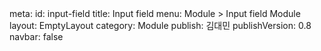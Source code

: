 <route lang="yaml">
meta:
  id: input-field
  title: Input field
  menu: Module > Input field Module
  layout: EmptyLayout
  category: Module
  publish: 김대민
  publishVersion: 0.8
  navbar: false
</route>

<template>
  <div class="demo-title">0. UniversalInputField 사용 예시 (모든 props 사용 가능)</div>
  <!-- S : UniversalInputField 사용 예시 -->
  <div class="sc-input__field">
    <div class="input-field__group not-counter">
      <!-- 주민등록번호 - type으로 간단히 -->
      <div class="field-item">
        <UniversalInputField
          type="rrn"
          v-model="universalRrnValues"
          :input-field-props="{
            required: true,
            showClear: false,
          }"
        />
      </div>

      <!-- 휴대폰번호 - 모든 InputField props 사용 -->
      <div class="field-item">
        <UniversalInputField
          type="phone"
          v-model="universalPhoneValues"
          :input-field-props="{
            required: true,
            showClear: true,
            description: '본인 명의의 휴대폰번호를 입력해주세요',
          }"
          field-info="휴대폰번호는 필수 입력항목입니다."
        />
      </div>

      <!-- 카드번호 (4개 분할) - 에러 상태 -->
      <div class="field-item">
        <UniversalInputField
          type="card-number-split"
          v-model="universalCardValues"
          :input-field-props="{
            required: false,
            tooltip: '툴팁메시지',
            showClear: false,
            error: true,
            errorMessage: '카드번호를 확인해주세요',
            description: '안내메시지',
          }"
        />
      </div>

      <!-- 금액 입력 - 추가 슬롯 사용 -->
      <div class="field-item amount-field">
        <UniversalInputField
          type="amount"
          v-model="universalAmountValues"
          wrapper-class="amount-field"
          :input-field-props="{
            required: true,
            showClear: !!universalAmountValues.amount,
            description: '최소 10만원 / 최대 3,500만원',
          }"
        >
          <template #additional>
            <BoxButtonGroup
              variant="30:30:30"
              size="small"
            >
              <BoxButton
                text="+10만"
                color="tertiary"
                size="medium"
                @click="addUniversalAmount(100000)"
              />
              <BoxButton
                text="+50만"
                color="tertiary"
                size="medium"
                @click="addUniversalAmount(500000)"
              />
              <BoxButton
                text="+100만"
                color="tertiary"
                size="medium"
                @click="addUniversalAmount(1000000)"
              />
              <BoxButton
                text="+1,000만"
                color="tertiary"
                size="medium"
                @click="addUniversalAmount(10000000)"
              />
            </BoxButtonGroup>
          </template>
        </UniversalInputField>
      </div>
    </div>
  </div>
  <!-- E : UniversalInputField 사용 예시 -->

  <div class="demo-title">0-1. DropdownInputField 사용 예시 (Dropdown + InputField 조합)</div>
  <!-- S : DropdownInputField 사용 예시 -->
  <div class="sc-input__field">
    <div class="input-field__group not-counter">
      <!-- 통신사 + 휴대폰번호 -->
      <div class="field-item">
        <DropdownInputField
          type="phone-with-carrier"
          v-model="dropdownPhoneNumber"
          v-model:dropdown="dropdownCarrier"
          :options="carrierOptions"
          :input-field-props="{
            required: true,
            showClear: true,
          }"
          :dropdown-props="{
            placeholder: '통신사',
          }"
          :bottom-sheet-props="{
            title: '통신사를 선택해주세요',
          }"
          :auto-format="true"
          :validate-on-blur="true"
        />
      </div>

      <!-- 직업 + 상세 (커스텀 validator 사용) -->
      <div class="field-item">
        <DropdownInputField
          type="text"
          v-model="jobDetail"
          v-model:dropdown="selectedJob"
          :options="jobOptions"
          :input-field-props="{
            label: '직업 상세',
            placeholder: '상세 내용을 입력하세요',
            required: true,
          }"
          :dropdown-props="{
            placeholder: '직업 선택',
          }"
          :bottom-sheet-props="{
            title: '직업을 선택해주세요',
          }"
          :validator="(value) => (value.length < 2 ? '2자 이상 입력해주세요' : '')"
          :validate-on-blur="true"
        />
      </div>
    </div>
  </div>
  <!-- E : DropdownInputField 사용 예시 -->

  <div class="demo-title">1. 인풋 안내 정보가 없는 기본형</div>
  <!-- S : 1. 인풋 안내 정보가 없는 기본형 -->
  <div class="sc-input__field">
    <div class="input-field__group not-counter">
      <div class="field-item">
        <!-- 주민등록번호 -->
        <InputField
          label="주민등록번호"
          :required="true"
          :input-items="rrnInputItems"
          v-model:values="rrnValues"
          :show-clear="false"
        />
      </div>

      <div class="field-item">
        <!-- 주민등록번호 Error 예시 -->
        <InputField
          label="주민등록번호"
          :required="true"
          :input-items="rrnInputItems"
          v-model:values="rrnErrorValues"
          :show-clear="false"
          :error="true"
          error-message="에러 메시지"
          :length="0"
        />
      </div>
    </div>

    <div class="input-field__group not-counter">
      <!-- 카드 비밀번호 -->
      <div class="field-item">
        <InputField
          label="카드 비밀번호"
          :required="true"
          :input-items="cardPinInputItems"
          v-model:values="cardPinValues"
          :show-clear="true"
        />
      </div>

      <!-- 카드 비밀번호 Error 예시 -->
      <div class="field-item">
        <InputField
          label="카드 비밀번호"
          :required="true"
          :input-items="cardPinInputItems"
          v-model:values="cardPinErrorValues"
          :show-clear="true"
          :error="true"
          error-message="비밀번호 4자리를 입력해주세요"
        />
      </div>
    </div>
  </div>
  <!-- E : 1. 인풋 안내 정보가 없는 기본형 -->

  <div class="demo-title">2. 인풋 안내 정보가 있는 형태</div>
  <!-- S : 2. 인풋 안내 정보가 있는 형태 -->
  <div class="sc-input__field">
    <!-- 사업자등록번호 그룹 -->
    <div class="input-field__group not-counter">
      <!-- 사업자등록번호 -->
      <div class="field-item">
        <InputField
          label="사업자등록번호"
          :required="true"
          :input-items="businessNumberInputItems"
          v-model:values="businessNumberValues"
          :show-clear="true"
        />
        <!-- field-info는 컴포넌트에 없는 유형으로 InputHelper 컴포넌트 보다 하단애 위치하는 구조 -->
        <p class="field-info">
          사업자등록번호는 필수 입력항목입니다. 신한카드 가맹점주가 아니면 사업자등록증 사본을
          제출해주세요.
        </p>
      </div>

      <!-- 사업자등록번호 Error 예시 -->
      <div class="field-item">
        <InputField
          label="사업자등록번호"
          :required="true"
          :input-items="businessNumberInputItems"
          v-model:values="businessNumberErrorValues"
          :show-clear="true"
          :error="true"
          error-message="에러메세지"
        />
        <!-- field-info는 컴포넌트에 없는 유형으로 InputHelper 컴포넌트 보다 하단애 위치하는 구조 -->
        <p class="field-info">
          사업자등록번호는 필수 입력항목입니다. 신한카드 가맹점주가 아니면 사업자등록증 사본을
          제출해주세요.
        </p>
      </div>
    </div>

    <!-- 노동조합지부 그룹 -->
    <div class="input-field__group not-counter">
      <!-- 노동조합지부 -->
      <div class="field-item">
        <InputField
          label="노동조합지부"
          :required="true"
          :input-items="unionBranchInputItems"
          v-model:values="unionBranchValues"
          :show-clear="true"
        />
        <!-- field-info는 컴포넌트에 없는 유형으로 InputHelper 컴포넌트 보다 하단애 위치하는 구조 -->
        <p class="field-info">
          지역 대표전화 뒤의 2자리 숫자를 입력해주세요. 예) 서울: 02, 경기: 31, 인천: 32, 세종: 44
          등
        </p>
      </div>

      <!-- 노동조합지부 Error 예시 -->
      <div class="field-item">
        <InputField
          label="노동조합지부"
          :required="true"
          :input-items="unionBranchInputItems"
          v-model:values="unionBranchErrorValues"
          :show-clear="true"
          :error="true"
          error-message="에러메세지"
        />
        <!-- field-info는 컴포넌트에 없는 유형으로 InputHelper 컴포넌트 보다 하단애 위치하는 구조 -->
        <p class="field-info">
          지역 대표전화 뒤의 2자리 숫자를 입력해주세요. 예) 서울: 02, 경기: 31, 인천: 32, 세종: 44
          등
        </p>
      </div>
    </div>

    <!-- 휴대폰번호 그룹 -->
    <div class="input-field__group not-counter">
      <!-- 휴대폰번호 -->
      <div class="field-item">
        <InputField
          label="휴대폰번호"
          :required="true"
          :input-items="phoneNumberInputItems"
          v-model:values="phoneNumberValues"
          :show-clear="true"
        />
        <!-- field-info는 컴포넌트에 없는 유형으로 InputHelper 컴포넌트 보다 하단애 위치하는 구조 -->
        <p class="field-info">
          휴대폰번호는 필수 입력항목입니다. 본인 명의의 휴대폰번호를 입력해주세요.
        </p>
      </div>

      <!-- 휴대폰번호 Error 예시 -->
      <div class="field-item">
        <InputField
          label="휴대폰번호"
          :required="true"
          :input-items="phoneNumberInputItems"
          v-model:values="phoneNumberErrorValues"
          :show-clear="true"
          :error="true"
          error-message="에러메세지"
        />
        <!-- field-info는 컴포넌트에 없는 유형으로 InputHelper 컴포넌트 보다 하단애 위치하는 구조 -->
        <p class="field-info">
          휴대폰번호는 필수 입력항목입니다. 본인 명의의 휴대폰번호를 입력해주세요.
        </p>
      </div>
    </div>

    <!-- 영문성명 그룹 -->
    <div class="input-field__group not-counter">
      <!-- 영문성명 -->
      <div class="field-item">
        <InputField
          label="영문성"
          :required="true"
          :input-items="englishNameInputItems"
          v-model:values="englishNameValues"
          :show-clear="true"
        />
        <!-- field-info는 컴포넌트에 없는 유형으로 InputHelper 컴포넌트 보다 하단애 위치하는 구조 -->
        <p class="field-info">입력안내 문구 제공은 Item/Footer의 컬러가 유지됩니다.</p>
      </div>

      <!-- 영문성명 Error 예시 -->
      <div class="field-item">
        <InputField
          label="영문성"
          :required="true"
          :input-items="englishNameInputItems"
          v-model:values="englishNameErrorValues"
          :show-clear="true"
          :error="true"
          error-message="에러메세지"
        />
        <!-- field-info는 컴포넌트에 없는 유형으로 InputHelper 컴포넌트 보다 하단애 위치하는 구조 -->
        <p class="field-info">입력안내 문구 제공은 Item/Footer의 컬러가 유지됩니다.</p>
      </div>
    </div>
  </div>
  <!-- E : 2. 인풋 안내 정보가 있는 형태 -->

  <div class="demo-title">3. 안내정보와 오류 메세지가 동일한 경우</div>
  <!-- S : 3. 안내정보와 오류 메세지가 동일한 경우 -->
  <div class="sc-input__field">
    <div class="input-field__group">
      <!-- 레이블 필드 -->
      <div class="field-item">
        <InputField
          label="레이블"
          :required="true"
          :input-items="textFieldInputItems"
          v-model:values="textFieldValues"
          :show-clear="true"
          description="10자 이내로 입력하세요"
        />
      </div>

      <!-- 레이블 필드 Error 예시 -->
      <div class="field-item">
        <InputField
          label="레이블"
          :required="true"
          :input-items="textFieldInputItems"
          v-model:values="textFieldErrorValues"
          :show-clear="true"
          :error="true"
          error-message="10자 이내로 입력하세요"
        />
      </div>
    </div>
  </div>
  <!-- E : 3. 안내정보와 오류 메세지가 동일한 경우 -->

  <div class="demo-title">4. 안내정보와 오류 메세지가 동일하고 안내 정보가 같이 제공되는경우</div>
  <!-- S : 4. 안내정보와 오류 메세지가 동일하고 안내 정보가 같이 제공되는경우 -->
  <div class="sc-input__field">
    <div class="input-field__group not-counter">
      <!-- 레이블 필드 -->
      <div class="field-item">
        <InputField
          label="레이블"
          :required="true"
          :input-items="textField2InputItems"
          v-model:values="textField2Values"
          :show-clear="true"
          description="입력한 번호는 고객님 정보로 등록돼요."
        />
        <!-- field-info는 컴포넌트에 없는 유형으로 InputHelper 컴포넌트 보다 하단애 위치하는 구조 -->
        <p class="field-info">입력안내 문구 제공은 Item/Footer의 컬러가 유지됩니다.</p>
      </div>

      <!-- 레이블 필드 Error 예시 -->
      <div class="field-item">
        <InputField
          label="레이블"
          :required="true"
          :input-items="textField2InputItems"
          v-model:values="textField2ErrorValues"
          :show-clear="true"
          :error="true"
          error-message="에러메세지"
        />
        <!-- field-info는 컴포넌트에 없는 유형으로 InputHelper 컴포넌트 보다 하단애 위치하는 구조 -->
        <p class="field-info">입력안내 문구 제공은 Item/Footer의 컬러가 유지됩니다.</p>
      </div>
    </div>
  </div>
  <!-- E : 4. 안내정보와 오류 메세지가 동일하고 안내 정보가 같이 제공되는경우 -->

  <div class="demo-title">5. 금액 단독입력 라인 인풋필드 (카드 특화)</div>
  <!-- S : 5. 금액 단독입력 라인 인풋필드 (카드 특화) -->
  <div class="sc-input__field">
    <div class="input-field__group not-counter">
      <!-- 금액 입력 필드 -->
      <div class="field-item amount-field">
        <InputField
          :required="true"
          :input-items="amountInputItems"
          v-model:values="amountValues"
          :show-clear="!!amountValues.amount"
          variant="underline"
          description="최소 10만원 / 최대 3,500만원"
        />

        <!-- 빠른 추가 버튼들 -->
        <BoxButtonGroup
          variant="30:30:30"
          size="small"
        >
          <BoxButton
            text="+10만"
            color="tertiary"
            size="medium"
            @click="addAmount(100000)"
          />
          <BoxButton
            text="+50만"
            color="tertiary"
            size="medium"
            @click="addAmount(500000)"
          />
          <BoxButton
            text="+100만"
            color="tertiary"
            size="medium"
            @click="addAmount(1000000)"
          />
          <BoxButton
            text="+1,000만"
            color="tertiary"
            size="medium"
            @click="addAmount(10000000)"
          />
        </BoxButtonGroup>
      </div>

      <!-- 금액 입력 필드 Error 예시 -->
      <div class="field-item amount-field">
        <InputField
          :required="true"
          :input-items="amountInputItems"
          v-model:values="amountErrorValues"
          :show-clear="!!amountErrorValues.amount"
          :error="true"
          error-message="최소 10만원 / 최대 3,500만원"
          variant="underline"
        />

        <!-- 빠른 추가 버튼들 -->
        <BoxButtonGroup
          variant="30:30:30"
          size="small"
        >
          <BoxButton
            text="+10만"
            color="tertiary"
            size="medium"
            @click="addAmountError(100000)"
          />
          <BoxButton
            text="+50만"
            color="tertiary"
            size="medium"
            @click="addAmountError(500000)"
          />
          <BoxButton
            text="+100만"
            color="tertiary"
            size="medium"
            @click="addAmountError(1000000)"
          />
          <BoxButton
            text="+1,000만"
            color="tertiary"
            size="medium"
            @click="addAmountError(10000000)"
          />
        </BoxButtonGroup>
      </div>

      <!-- 금액 입력 필드 Disabled 예시 -->
      <div class="field-item amount-field">
        <InputField
          :required="true"
          :input-items="amountInputItems"
          v-model:values="amountDisabledValues"
          :show-clear="false"
          :disabled="true"
          variant="underline"
          description="최소 10만원 / 최대 3,500만원"
        />

        <!-- 빠른 추가 버튼들 -->
        <BoxButtonGroup
          variant="30:30:30"
          size="small"
        >
          <BoxButton
            text="+10만"
            color="tertiary"
            size="medium"
            :disabled="true"
            @click="addAmountDisabled(100000)"
          />
          <BoxButton
            text="+50만"
            color="tertiary"
            size="medium"
            :disabled="true"
            @click="addAmountDisabled(500000)"
          />
          <BoxButton
            text="+100만"
            color="tertiary"
            size="medium"
            :disabled="true"
            @click="addAmountDisabled(1000000)"
          />
          <BoxButton
            text="+1,000만"
            color="tertiary"
            size="medium"
            :disabled="true"
            @click="addAmountDisabled(10000000)"
          />
        </BoxButtonGroup>
      </div>

      <!-- 금액 입력 필드 Readonly 예시 -->
      <div class="field-item amount-field">
        <InputField
          :required="true"
          :input-items="amountInputItems"
          v-model:values="amountReadonlyValues"
          :show-clear="false"
          :readonly="true"
          :disabled="true"
          variant="underline"
          description="최소 10만원 / 최대 3,500만원"
        />

        <!-- 빠른 추가 버튼들 -->
        <BoxButtonGroup
          variant="30:30:30"
          size="small"
        >
          <BoxButton
            text="+10만"
            color="tertiary"
            size="medium"
            :disabled="true"
            @click="addAmountReadonly(100000)"
          />
          <BoxButton
            text="+50만"
            color="tertiary"
            size="medium"
            :disabled="true"
            @click="addAmountReadonly(500000)"
          />
          <BoxButton
            text="+100만"
            color="tertiary"
            size="medium"
            :disabled="true"
            @click="addAmountReadonly(1000000)"
          />
          <BoxButton
            text="+1,000만"
            color="tertiary"
            size="medium"
            :disabled="true"
            @click="addAmountReadonly(10000000)"
          />
        </BoxButtonGroup>
      </div>
    </div>
  </div>
  <!-- E : 5. 금액 단독입력 라인 인풋필드 (카드 특화) -->

  <div class="demo-title">6. 카드번호 입력 인풋</div>
  <!-- S : 6. 카드번호 입력 인풋 -->
  <div class="sc-input__field">
    <div class="input-field__group">
      <!-- 카드번호 입력 필드 (한줄 유형) -->
      <div class="field-item card-number-single-field">
        <UniversalInputField
          type="card-number-single"
          v-model="universalCardSingleValues"
          :input-field-props="{
            required: true,
            showClear: false,
          }"
        />
      </div>

      <!-- 카드번호 입력 필드 (한줄 유형 - 에러 상태) -->
      <div class="field-item card-number-single-field">
        <UniversalInputField
          type="card-number-single"
          v-model="universalCardSingleErrorValues"
          :input-field-props="{
            required: true,
            error: true,
            errorMessage: '안내메시지(문구는 추후 개발 전달 예정)',
            showClear: false,
          }"
        />
      </div>

      <!-- 카드번호 입력 필드 (한줄 유형 - 비활성화) -->
      <div class="field-item card-number-single-field">
        <UniversalInputField
          type="card-number-single"
          v-model="universalCardSingleDisabledValues"
          :input-field-props="{
            required: true,
            disabled: true,
            showClear: false,
          }"
        />
      </div>

      <!-- 카드번호 입력 필드 (한줄 유형 - 읽기전용) -->
      <div class="field-item card-number-single-field">
        <UniversalInputField
          type="card-number-single"
          v-model="universalCardSingleReadonlyValues"
          :input-field-props="{
            required: true,
            tooltip: '툴팁메시지',
            readonly: true,
            disabled: true,
            showClear: false,
          }"
        />
      </div>
    </div>
    <div class="input-field__group">
      <!-- 카드번호 입력 필드 (4개 분할) -->
      <div class="field-item">
        <UniversalInputField
          type="card-number-split"
          v-model="universalCardSplitValues"
          :input-field-props="{
            label: '레이블',
            required: false,
            tooltip: '툴팁메시지',
            showClear: false,
            description: '안내메시지',
          }"
        />
      </div>

      <!-- 카드번호 입력 필드 (4개 분할 - 에러 상태) -->
      <div class="field-item">
        <UniversalInputField
          type="card-number-split"
          v-model="universalCardSplitErrorValues"
          :input-field-props="{
            label: '레이블',
            required: false,
            tooltip: '툴팁메시지',
            error: true,
            errorMessage: '안내메시지(문구는 추후 개발 전달 예정)',
            showClear: false,
            description: '안내메시지',
          }"
        />
      </div>

      <!-- 카드번호 입력 필드 (4개 분할 - 비활성화) -->
      <div class="field-item">
        <UniversalInputField
          type="card-number-split"
          v-model="universalCardSplitDisabledValues"
          :input-field-props="{
            label: '레이블',
            required: false,
            tooltip: '툴팁메시지',
            disabled: true,
            showClear: false,
            description: '안내메시지',
          }"
        />
      </div>

      <!-- 카드번호 입력 필드 (4개 분할 - 읽기전용) -->
      <div class="field-item">
        <UniversalInputField
          type="card-number-split"
          v-model="universalCardSplitReadonlyValues"
          :input-field-props="{
            label: '레이블',
            required: false,
            tooltip: '툴팁메시지',
            readonly: true,
            disabled: true,
            showClear: false,
            description: '안내메시지',
          }"
        />
      </div>
    </div>
  </div>
  <!-- E : 6. 카드번호 입력 인풋 -->
</template>

<script setup>
import { BoxButton, BoxButtonGroup } from "@/components/Button";
import { InputField } from "@/components/InputField";
import { ref } from "vue";
import { DropdownInputField, UniversalInputField } from "~/components/shc/input";

// ============================================
// UniversalInputField 예시 데이터
// ============================================
const universalRrnValues = ref({});
const universalPhoneValues = ref({});
const universalCardValues = ref({});
const universalAmountValues = ref({});

// 금액 추가 함수
const addUniversalAmount = (value) => {
  const currentAmount = parseInt(universalAmountValues.value.amount?.replace(/[^0-9]/g, "") || "0");
  const newAmount = currentAmount + value;
  universalAmountValues.value = { amount: newAmount.toLocaleString() + "원" };
};

// ============================================
// DropdownInputField 예시 데이터
// ============================================
const dropdownPhoneNumber = ref("");
const dropdownCarrier = ref("");
const carrierOptions = ref([
  { label: "SKT", value: "SKT" },
  { label: "KT", value: "KT" },
  { label: "LG U+", value: "LG U+" },
  { label: "SKT 알뜰폰", value: "SKT 알뜰폰" },
  { label: "KT 알뜰폰", value: "KT 알뜰폰" },
  { label: "LG U+ 알뜰폰", value: "LG U+ 알뜰폰" },
]);

const jobDetail = ref("");
const selectedJob = ref("");
const jobOptions = ref([
  { label: "회사원", value: "office_worker" },
  { label: "자영업", value: "self_employed" },
  { label: "프리랜서", value: "freelancer" },
  { label: "학생", value: "student" },
  { label: "기타", value: "etc" },
]);

// 주민등록번호 듀얼 입력 (앞자리 + 뒷자리)
const rrnValues = ref({});
const rrnErrorValues = ref({});
const rrnInputItems = [
  {
    id: "rrn1",
    name: "rrn1",
    type: "tel",
    placeholder: "생년월일 6자리",
    mask: "######",
    length: 6,
    inputmode: "numeric",
  },
  {
    id: "rrn2",
    name: "rrn2",
    type: "tel",
    placeholder: "뒷자리 첫번째 숫자 입력",
    length: 1,
    inputmode: "numeric",
    mask: {
      mask: "nMMMMMM",
      overwrite: true,
      definitions: {
        n: { mask: "#", placeholderChar: "○" },
        m: { mask: "#", displayChar: "●", placeholderChar: "○" },
        M: { mask: "#", displayChar: "●", placeholderChar: "●" },
      },
      clearIncomplete: false,
      skipInvalid: true,
      lazy: false,
      eager: true,
    },
  },
];

// 숫자 입력 필드들 - inputItems 방식으로 변경
const cardPinValues = ref({});
const cardPinErrorValues = ref({});
const cardPinInputItems = [
  {
    id: "cardPin",
    name: "cardPin",
    type: "tel",
    label: "카드 비밀번호",
    placeholder: "카드 비밀번호 입력",
    length: 4,
    mask: {
      mask: "####",
      overwrite: false,
      definitions: {
        "#": { mask: "#", displayChar: "●" },
      },
    },
  },
];

const businessNumberValues = ref({});
const businessNumberErrorValues = ref({});
const businessNumberInputItems = [
  {
    id: "businessNumber",
    name: "businessNumber",
    type: "tel",
    label: "사업자등록번호",
    placeholder: "사업자등록번호 입력",
    length: 10,
  },
];

const phoneNumberValues = ref({});
const phoneNumberErrorValues = ref({});
const phoneNumberInputItems = [
  {
    id: "phoneNumber",
    name: "phoneNumber",
    type: "tel",
    label: "휴대폰번호",
    placeholder: "휴대폰번호 입력",
    length: 11,
    mask: {
      mask: "###-####-####",
      overwrite: false,
    },
  },
];

// 텍스트 입력 필드들 - inputItems 방식으로 변경
const unionBranchValues = ref({});
const unionBranchErrorValues = ref({});
const unionBranchInputItems = [
  {
    id: "unionBranch",
    name: "unionBranch",
    label: "노동조합지부",
    placeholder: "사업자등록번호 입력",
    length: 20,
    inputmode: "text",
  },
];

const englishNameValues = ref({});
const englishNameErrorValues = ref({});
const englishNameInputItems = [
  {
    id: "englishName",
    name: "englishName",
    label: "영문성명",
    placeholder: "영문이름",
    length: 50,
    inputmode: "latin",
    lang: "en-US",
  },
];

const textFieldValues = ref({});
const textFieldErrorValues = ref({});
const textFieldInputItems = [
  {
    id: "textField",
    name: "textField",
    label: "레이블",
    placeholder: "플레이스홀더",
    length: 10,
    inputmode: "text",
    lang: "ko",
  },
];

const textField2Values = ref({});
const textField2ErrorValues = ref({});
const textField2InputItems = [
  {
    id: "textField2",
    name: "textField2",
    label: "레이블",
    placeholder: "플레이스홀더",
    length: 10,
    inputmode: "text",
    lang: "ko",
  },
];

// 금액 입력 필드들 - 카드 특화
const amountValues = ref({});
const amountErrorValues = ref({});
const amountDisabledValues = ref({});
const amountReadonlyValues = ref({ amount: "3,500만원" });
const amountInputItems = [
  {
    id: "amount",
    name: "amount",
    type: "tel",
    label: "금액",
    placeholder: "1만원 단위로 입력",
    length: 15,
    inputmode: "numeric",
  },
];

// ============================================
// UniversalInputField 카드번호 예시 데이터
// ============================================
const universalCardSingleValues = ref({});
const universalCardSingleErrorValues = ref({});
const universalCardSingleDisabledValues = ref({});
const universalCardSingleReadonlyValues = ref({
  cardNumber: "1234-5678-●●●●-123●",
});

const universalCardSplitValues = ref({});
const universalCardSplitErrorValues = ref({});
const universalCardSplitDisabledValues = ref({});
const universalCardSplitReadonlyValues = ref({
  cardNumber1: "1234",
  cardNumber2: "5678",
  cardNumber3: "●●●●",
  cardNumber4: "●●●●",
});
</script>

<style lang="scss" scoped>
@use "_input-field" as *; // Input field 모듈
</style>
